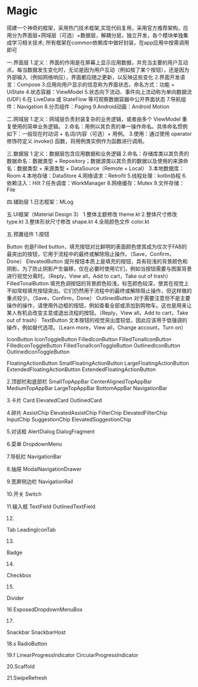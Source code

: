 # Magic
搭建一个神奇的框架，采用热门技术框架,实现代码复用，采用官方推荐架构，应用分为界面层+网域层（可选）+数据层，解耦分层，独立开发，各个模块单独集成学习相关技术;
所有框架在common依赖库中做好封装，在app应用中按需调用即可

一.界面层
1.定义：界面的作用是在屏幕上显示应用数据，并充当主要的用户互动点。每当数据发生变化时，无论是因为用户互动（例如按了某个按钮），还是因为外部输入（例如网络响应），界面都应随之更新，以反映这些变化
2.界面开发语言：Compose
3.应用向用户显示的信息称为界面状态，命名方式：功能 + UiState
4.状态容器：ViewModel
5.状态向下流动、事件向上流动称为单向数据流 (UDF)
6.在 LiveData 或 StateFlow 等可观察数据容器中公开界面状态
7.导航组件：Navigation
8.分页组件：Paging
9.Android动画：Android Motion



二.网域层
1.定义：网域层负责封装复杂的业务逻辑，或者由多个 ViewModel 重复使用的简单业务逻辑。
2.命名：用例以其负责的单一操作命名。具体命名惯例如下：一般现在时动词 + 名词/内容（可选）+ 用例。
3.使用：通过使用 operator 修饰符定义 invoke() 函数，将用例类实例作为函数进行调用。




三.数据层
1.定义：数据层包含应用数据和业务逻辑
2.命名：存储库类以其负责的数据命名：数据类型 + Repository；数据源类以其负责的数据以及使用的来源命名：数据类型 + 来源类型 + DataSource（Remote + Local）
3.本地数据库：Room
4.本地存储：DataStore
4.网络请求：Retrofit
5.线程处理：kotlin协程
6.依赖注入：Hilt
7.任务调度：WorkManager
8.网络缓存：Mutex
9.文件存储：File


四.辅助层
1.日志框架：MLog

五.UI框架（Material Design 3）
1.整体主题修改 theme.kt
2.整体尺寸修改  type.kt
3.整体形状尺寸修改 shape.kt
4.全局颜色文件 color.kt

五.预置组件
1.按钮

Button                      也是Filled button，填充按钮对比鲜明的表面颜色使其成为仅次于FAB的最突出的按钮，它用于流程中的最终或解除阻止操作。（Save，Confirm，Done）
ElevatedButton              提升按钮本质上是填充的按钮，具有较浅的背景颜色和阴影。为了防止阴影产生偏移，仅在必要时使用它们，例如当按钮需要与图案背景进行视觉分离时。（Reply，View all，Add to cart，Take out of trash）
FilledTonalButton           填充色调按钮的背景颜色较浅，标签颜色较深，使其在视觉上不如常规填充按钮突出。它们仍然用于流程中的最终或解除阻止操作，但这样做的重点较少。（Save，Confirm，Done）
OutlinedButton              对于需要注意但不是主要操作的操作，请使用外边框的按钮，例如查看全部或添加到购物车。这也是用来让某人有机会改变主意或退出流程的按钮。（Reply，View all，Add to cart，Take out of trash）
TextButton                  文本按钮的视觉突出度较低，因此应该用于低强调的操作，例如替代选项。（Learn more，View all，Change account，Turn on）

IconButton
IconToggleButton
FilledIconButton
FilledTonalIconButton
FilledIconToggleButton
FilledTonalIconToggleButton
OutlinedIconButton
OutlinedIconToggleButton

FloatingActionButton
SmallFloatingActionButton
LargeFloatingActionButton
ExtendedFloatingActionButton
ExtendedFloatingActionButton

2.顶部栏和底部栏
SmallTopAppBar
CenterAlignedTopAppBar
MediumTopAppBar
LargeTopAppBar
BottomAppBar
NavigationBar

3.卡片
Card
ElevatedCard
OutlinedCard

4.碎片
AssistChip
ElevatedAssistChip
FilterChip
ElevatedFilterChip
InputChip
SuggestionChip
ElevatedSuggestionChip

5.对话框
AlertDialog
DialogFragment

6.菜单
DropdownMenu

7.导航栏
NavigationBar

8.抽屉
ModalNavigationDrawer

9.宽屏侧边栏
NavigationRail

10.开关
Switch

11.输入框
TextField
OutlinedTextField

12.
Tab
LeadingIconTab

13.
Badge

14.
Checkbox

15.
Divider

16
ExposedDropdownMenuBox

17.
Snackbar
SnackbarHost

18.s
RadioButton

19.f
LinearProgressIndicator
CircularProgressIndicator

20.Scaffold

21.SwipeRefresh